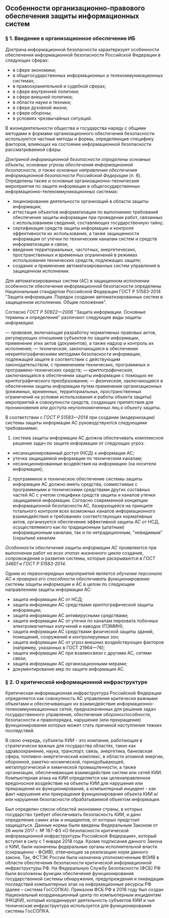 ## Особенности организационно-правового обеспечения защиты информационных систем
### § 1. Введение в организационное обеспечение ИБ

Доктрина информационной безопасности характеризует особенности обеспечения информационной безопасности Российской Федерации в следующих сферах:
- в сфере экономики;
- в общегосударственных информационных и телекоммуникационных системах;
- в правоохранительной и судебной сферах;
- в сфере внутренней политики;
- в сфере внешней политики;
- в области науки и техники;
- в сфере духовной жизни;
- в сфере обороны;
- в условиях чрезвычайных ситуаций.

В жизнедеятельности общества и государства наряду с общими методами и формами организационного обеспечения безопасности используются частные методы и формы, определяющие специфику факторов, влияющих на состояние информационной безопасности рассматриваемой сферы.

_Доктриной информационной безопасности определены основные объекты, основные угрозы обеспечения информационной безопасности, а также основные направления обеспечения информационной безопасности Российской Федерации_ (п. 6). Определены также и основные организационно-технические мероприятия по защите информации в общегосударственных информационно-телекоммуникационных системах:
- лицензирование деятельности организаций в области защиты информации;
- аттестация объектов информатизации по выполнению требований обеспечения защиты информации при проведении работ, связанных с использованием сведений, составляющих государственную тайну;
- сертификация средств защиты информации и контроля эффективности их использования, а также защищенности информации от утечки по техническим каналам систем и средств информатизации и связи;
- введение территориальных, частотных, энергетических, пространственных и временных ограничений в режимах использования технических средств, подлежащих защите;
- создание и применение автоматизированных систем управления в защищенном исполнении.

Для автоматизированных систем (АС) в защищенном исполнении особенности обеспечения информационной безопасности определены Национальным стандартом Российской Федерации ГОСТ Р 51583-2014 "Защита информации. Порядок создания автоматизированных систем в защищенном исполнении. Общие положения".

Согласно _ГОСТ Р 50922—2006_ "Защита информации. Основные термины и определения" различают следующие _виды защиты информации_:

— _правовая_, включающая разработку нормативных правовых актов, регулирующих отношения субъектов по защите информации, применение этих актов (документов), а также надзор и контроль их исполнения;
— _техническая_, заключающаяся в обеспечении некриптографическими методами безопасности информации, подлежащей защите в соответствии с действующим законодательством, с применением технических, программных и программно-технических средств;
— _криптографическая_, заключающаяся в обеспечении защиты информации с помощью ее криптографического преобразования;
— _физическая_, заключающаяся в обеспечении защиты информации путем применения организационных (режимных, временных, территориальных, пространственных ограничений на условия использования и работы объекта защиты) мероприятий и совокупности средств, создающих препятствия для проникновения или доступа неуполномоченных лиц к объекту защиты.

В соответствии с _ГОСТ Р 51583—2014_ при создании (модернизации) системы защиты информации АС руководствуются следующими требованиями:

1) система защиты информации АС должна обеспечивать комплексное решение задач по защите информации от следующих угроз:
- несанкционированный доступ (НСД) к информации АС;
- утечка защищаемой информации по техническим каналам;
- несанкционированные воздействия на информацию (на носители информации);

2) программное и техническое обеспечение системы защиты информации АС должно иметь средства, совместимые с программными и техническими средствами других составных частей АС с учетом специфики средств защиты и каналов утечки защищаемой информации. Согласно современной концепции информационной безопасности АС, базирующейся на принципе тотального контроля всех возможных каналов информационного взаимодействия и требованиях соответствующих нормативных актов, организуется обеспечение эффективной защиты АС от НСД, осуществляемого как по традиционным (штатным) информационным каналам, так и по нетрадиционным, "невидимым" (скрытым) каналам.

_Особенности обеспечения защиты информации АС_ проявляются при выполнении работ _на всех этапах жизненного цикла_ создания, сопровождения и развития системы, которые раскрываются в _ГОСТ 34601_ и _ГОСТ Р 51583-2014_.

Одним из первоочередных мероприятий является _обучение персонала АС и проверка его способности обеспечивать функционирование системы защиты информации_ и АС в целом по следующим направлениям защиты информации АС:

- защита информации АС от НСД;
- защита информации АС средствами криптографической защиты информации;
- защита информации АС антивирусными средствами;
- защита информации АС от утечки по каналам перехвата побочных электромагнитных излучений и наводок (ПЭМИН);
- защита информации АС средствами физической защиты зданий, помещений, сооружений и контролируемых зон;
- защита информации АС от угроз внешних воздействующих факторов (например, указанных в ГОСТ 21964—76);
- защита информации АС при взаимосвязи с другими АС, сетями связи;
- защита информации АС организационными мерами;
- документирование мер по защите информации АС.
### § 2. О критической информационной инфраструктуре

Критическая информационная инфраструктура Российской Федерации определяется как совокупность АС управления критически важными объектами и обеспечивающих их взаимодействие информационно-телекоммуникационных сетей, предназначенных для решения задач государственного управления, обеспечения обороноспособности, безопасности и правопорядка, нарушение (или прекращение) функционирования которых может стать причиной наступления тяжких последствий.

В свою очередь, субъекты КИИ - это компании, работающие в стратегически важных для государства областях, таких как здравоохранение, наука, транспорт, связь, энергетика, банковская сфера, топливно-энергетический комплекс, в области атомной энергии, оборонной, ракетно-космической, горнодобывающей, металлургической и химической промышленности, а также организации, обеспечивающие взаимодействие систем или сетей КИИ. Компьютерная атака на КИИ определяется как целенаправленное вредоносное воздействие на объекты КИИ для нарушения или прекращения их функционирования, а компьютерный инцидент - как факт нарушения или прекращения функционирования объекта КИИ и/или нарушения безопасности обрабатываемой объектом информации.

Был определен список областей экономики страны, в которых государство требует обеспечивать безопасность КИИ, и дано определение самих атак и инцидентов, от которых предстоит защищаться. Данные нормы были введены Федеральным Законом от 26 июля 2017 г. № 187-ФЗ «О безопасности критической информационной инфраструктуры Российской Федерации», который вступил в силу с 1 января 2018 года. Кроме подписания данного Закона о КИИ, были назначены федеральные органы исполнительной власти (сокращенно - ФОИВ), отвечающие за реализацию норм данного закона. Так, ФСТЭК России была назначена уполномоченным ФОИВ в области обеспечения безопасности критической информационной инфраструктуры РФ. На Федеральную Службу Безопасности (ФСБ) РФ были возложены функции обеспечения функционирования государственной системы обнаружения, предупреждения и ликвидации последствий компьютерных атак на информационные ресурсы РФ (далее – система ГосСОПКА). Приказом ФСБ РФ в 2018 году был создан Национальный координационный центр по компьютерным инцидентам (НКЦКИ), который координирует деятельность субъектов КИИ и чья техническая инфраструктура используется для функционирования системы ГосСОПКА.